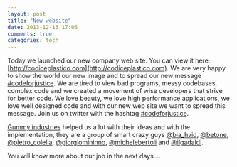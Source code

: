 ```yaml
---
layout: post
title: "New website"
date: 2013-12-13 17:06
comments: true
categories: tech
---
```


Today we launched our new company web site. You can view it here: [http://codiceplastico.com](http://codiceplastico.com).
We are very happy to show the world our new image and to spread our new message [#codeforjustice](https://twitter.com/search?q=%23codeforjustice). We are tired to view bad programs, messy codebases, complex code and we created a movement of wise developers that strive for better code. 
We love beauty, we love high performance applications, we love well designed code and with our new web site we want to spread this message. Join us on twitter with the hashtag [#codeforjustice](https://twitter.com/search?q=%23codeforjustice).

[Gummy industries](http://www.gummyindustries.com) helped us a lot with their ideas and with the implementation, they are a group of smart crazy guys [@bia_hvid](http://twitter.com/bia_hvid), [@betone](http://twitter.com/betone), [@pietro_colella](http://twitter.com/pietro_colella), [@giorgiomininno](http://twitter.com/giorgiomininno), [@michelebertoli](http://twitter.com/michelebertoli) and [@ilgadaldi](http://twitter.com/ilgadaldi).

You will know more about our job in the next days....

